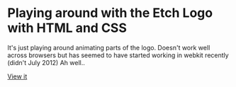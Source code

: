 # Playing around with the Etch Logo with HTML and CSS

It's just playing around animating parts of the logo. Doesn't work well across browsers but has seemed to have started working in webkit recently (didn't July 2012) Ah well..

[View it](http://htmlpreview.github.com/?https://raw.github.com/kevindew/etch-logo-html/master/index.html)
